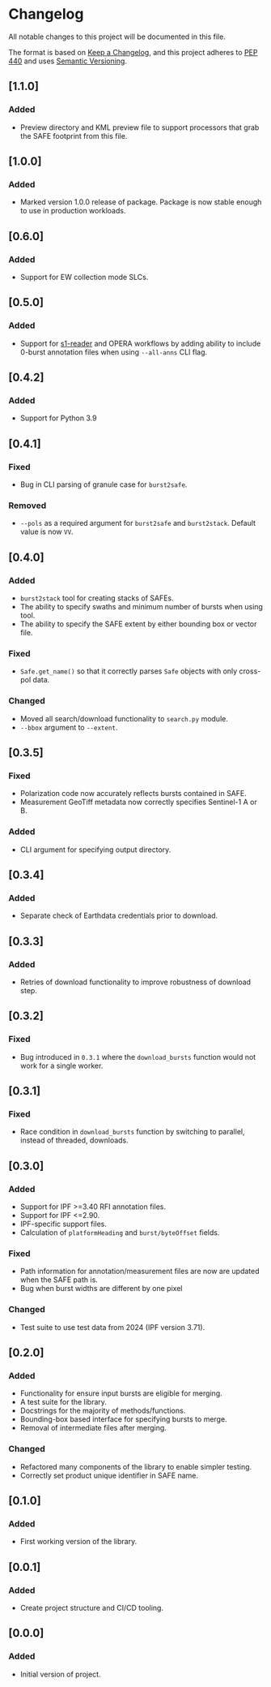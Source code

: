 # Changelog

All notable changes to this project will be documented in this file.

The format is based on [Keep a Changelog](https://keepachangelog.com/en/1.0.0/),
and this project adheres to [PEP 440](https://www.python.org/dev/peps/pep-0440/)
and uses [Semantic Versioning](https://semver.org/spec/v2.0.0.html).

## [1.1.0]

### Added
* Preview directory and KML preview file to support processors that grab the SAFE footprint from this file.

## [1.0.0]

### Added
* Marked version 1.0.0 release of package. Package is now stable enough to use in production workloads.

## [0.6.0]

### Added
* Support for EW collection mode SLCs.

## [0.5.0]

### Added
* Support for [s1-reader](https://github.com/isce-framework/s1-reader) and OPERA workflows by adding ability to include 0-burst annotation files when using `--all-anns` CLI flag.

## [0.4.2]

### Added
* Support for Python 3.9

## [0.4.1]

### Fixed
* Bug in CLI parsing of granule case for `burst2safe`.

### Removed
* `--pols` as a required argument for `burst2safe` and `burst2stack`. Default value is now `VV`.

## [0.4.0]

### Added
* `burst2stack` tool for creating stacks of SAFEs.
* The ability to specify swaths and minimum number of bursts when using tool.
* The ability to specify the SAFE extent by either bounding box or vector file.

### Fixed
* `Safe.get_name()` so that it correctly parses `Safe` objects with only cross-pol data.

### Changed
* Moved all search/download functionality to `search.py` module.
* `--bbox` argument to `--extent`.

## [0.3.5]

### Fixed
* Polarization code now accurately reflects bursts contained in SAFE.
* Measurement GeoTiff metadata now correctly specifies Sentinel-1 A or B.

### Added
* CLI argument for specifying output directory.

## [0.3.4]

### Added
* Separate check of Earthdata credentials prior to download.

## [0.3.3]

### Added
* Retries of download functionality to improve robustness of download step.

## [0.3.2]

### Fixed
* Bug introduced in `0.3.1` where the `download_bursts` function would not work for a single worker.

## [0.3.1]

### Fixed
* Race condition in `download_bursts` function by switching to parallel, instead of threaded, downloads.

## [0.3.0]

### Added
* Support for IPF >=3.40 RFI annotation files.
* Support for IPF <=2.90.
* IPF-specific support files.
* Calculation of `platformHeading` and `burst/byteOffset` fields.

### Fixed
* Path information for annotation/measurement files are now are updated when the SAFE path is.
* Bug when burst widths are different by one pixel

### Changed
* Test suite to use test data from 2024 (IPF version 3.71).

## [0.2.0]

### Added
* Functionality for ensure input bursts are eligible for merging.
* A test suite for the library.
* Docstrings for the majority of methods/functions.
* Bounding-box based interface for specifying bursts to merge.
* Removal of intermediate files after merging.

### Changed
* Refactored many components of the library to enable simpler testing.
* Correctly set product unique identifier in SAFE name.

## [0.1.0]

### Added
* First working version of the library.

## [0.0.1]

### Added
* Create project structure and CI/CD tooling.

## [0.0.0]

### Added
* Initial version of project.
